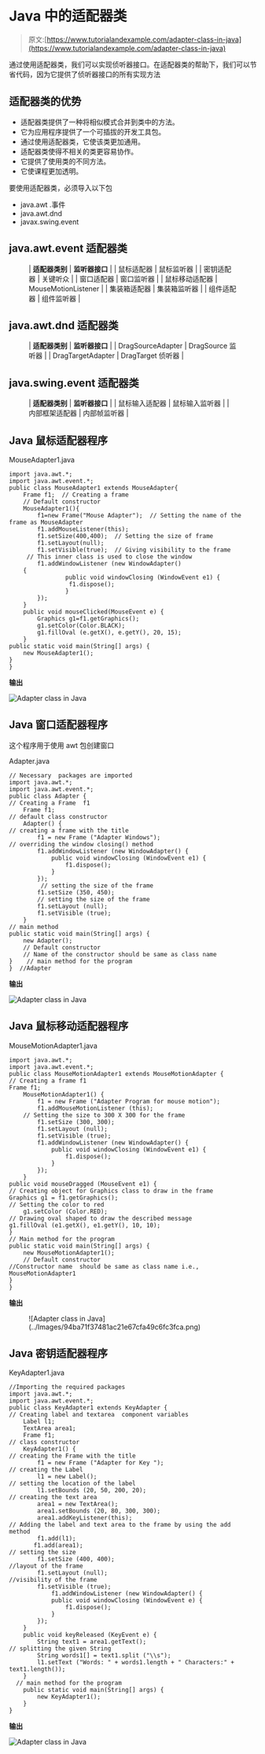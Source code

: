 # Java 中的适配器类

> 原文:[https://www.tutorialandexample.com/adapter-class-in-java](https://www.tutorialandexample.com/adapter-class-in-java)

通过使用适配器类，我们可以实现侦听器接口。在适配器类的帮助下，我们可以节省代码，因为它提供了侦听器接口的所有实现方法

## 适配器类的优势

*   适配器类提供了一种将相似模式合并到类中的方法。
*   它为应用程序提供了一个可插拔的开发工具包。
*   通过使用适配器类，它使该类更加通用。
*   适配器类使得不相关的类更容易协作。
*   它提供了使用类的不同方法。
*   它使课程更加透明。

要使用适配器类，必须导入以下包

*   java.awt .事件
*   java.awt.dnd
*   javax.swing.event

## **java.awt.event 适配器类**

<figure class="wp-block-table">

| **适配器类别** | **监听器接口** |
| 鼠标适配器 | 鼠标监听器 |
| 密钥适配器 | 关键听众 |
| 窗口适配器 | 窗口监听器 |
| 鼠标移动适配器 | MouseMotionListener |
| 集装箱适配器 | 集装箱监听器 |
| 组件适配器 | 组件监听器 |

</figure>

## java.awt.dnd 适配器类

<figure class="wp-block-table">

| **适配器类别** | **监听器接口** |
| DragSourceAdapter | DragSource 监听器 |
| DragTargetAdapter | DragTarget 侦听器 |

</figure>

## java.swing.event 适配器类

<figure class="wp-block-table">

| **适配器类别** | **监听器接口** |
| 鼠标输入适配器 | 鼠标输入监听器 |
| 内部框架适配器 | 内部帧监听器 |

</figure>

## Java 鼠标适配器程序

MouseAdapter1.java

```
import java.awt.*;  
import java.awt.event.*;  
public class MouseAdapter1 extends MouseAdapter{  
    Frame f1;  // Creating a frame
    // Default constructor
    MouseAdapter1(){  
        f1=new Frame("Mouse Adapter");  // Setting the name of the frame as MouseAdapter
        f1.addMouseListener(this); 
        f1.setSize(400,400);  // Setting the size of frame 
        f1.setLayout(null);  
        f1.setVisible(true);  // Giving visibility to the frame
     // This inner class is used to close the window
        f1.addWindowListener (new WindowAdapter() 
	{    
            	public void windowClosing (WindowEvent e1) {    
               	 f1.dispose();    
            	}    
        });   
    }  
    public void mouseClicked(MouseEvent e) {  
        Graphics g1=f1.getGraphics();  
        g1.setColor(Color.BLACK);  
        g1.fillOval (e.getX(), e.getY(), 20, 15);    
    }   
public static void main(String[] args) {  
    new MouseAdapter1();  
}  
}
```

**输出**

![Adapter class in Java](../Images/a8f35d8d1fec68ccfe6ae00a0272d69b.png)  

## Java 窗口适配器程序

这个程序用于使用 awt 包创建窗口

Adapter.java

```
// Necessary  packages are imported
import java.awt.*;    
import java.awt.event.*;    
public class Adapter {  
// Creating a Frame  f1  
    Frame f1;    
// default class constructor  
    Adapter() {    
// creating a frame with the title  
        f1 = new Frame ("Adapter Windows");    
// overriding the window closing() method   
        f1.addWindowListener (new WindowAdapter() {    
            public void windowClosing (WindowEvent e1) {    
                f1.dispose();    
            }    
        });    
         // setting the size of the frame
        f1.setSize (350, 450);    
        // setting the size of the frame
        f1.setLayout (null);    
        f1.setVisible (true);    
    }    
// main method  
public static void main(String[] args) {    
    new Adapter();    
	// Default constructor 
	// Name of the constructor should be same as class name
}    // main method for the program
}  //Adapter 
```

**输出**

![Adapter class in Java](../Images/56c8936681be04b526a55d7d61940cb2.png)  

## Java 鼠标移动适配器程序

MouseMotionAdapter1.java

```
import java.awt.*;    
import java.awt.event.*;     
public class MouseMotionAdapter1 extends MouseMotionAdapter {     
// Creating a frame f1    
Frame f1;    
    MouseMotionAdapter1() {    
        f1 = new Frame ("Adapter Program for mouse motion");    
        f1.addMouseMotionListener (this);    
	// Setting the size to 300 X 300 for the frame
        f1.setSize (300, 300);    
        f1.setLayout (null);    
        f1.setVisible (true);       
        f1.addWindowListener (new WindowAdapter() {    
            public void windowClosing (WindowEvent e1) {    
                f1.dispose();    
            }    
        });    
    }    
public void mouseDragged (MouseEvent e1) {    
// Creating object for Graphics class to draw in the frame
Graphics g1 = f1.getGraphics();    
// Setting the color to red
    g1.setColor (Color.RED);    
// Drawing oval shaped to draw the described message
g1.fillOval (e1.getX(), e1.getY(), 10, 10);    
}    
// Main method for the program
public static void main(String[] args) {    
    new MouseMotionAdapter1();    
	// Default constructor
//Constructor name  should be same as class name i.e., MouseMotionAdapter1 
}    
} 
```

**输出**

<figure class="wp-block-image">![Adapter class in Java](../Images/94ba71f37481ac21e67cfa49c6fc3fca.png)</figure>

## Java 密钥适配器程序

KeyAdapter1.java

```
//Importing the required packages
import java.awt.*;    
import java.awt.event.*;    
public class KeyAdapter1 extends KeyAdapter {    
// Creating label and textarea  component variables
    Label l1;    
    TextArea area1;    
    Frame f1;    
// class constructor  
    KeyAdapter1() {    
// creating the Frame with the title  
        f1 = new Frame ("Adapter for Key ");    
// creating the Label  
        l1 = new Label();    
// setting the location of the label   
        l1.setBounds (20, 50, 200, 20);    
// creating the text area  
        area1 = new TextArea();  
        area1.setBounds (20, 80, 300, 300);    
        area1.addKeyListener(this);    
// Adding the label and text area to the frame by using the add  method
        f1.add(l1);  
       f1.add(area1);    
// setting the size  
        f1.setSize (400, 400);  
//layout of the frame  
        f1.setLayout (null);
//visibility of the frame    
        f1.setVisible (true);
	        f1.addWindowListener (new WindowAdapter() {    
            public void windowClosing (WindowEvent e) {    
                f1.dispose();    
            }    
        });    
    }    
    public void keyReleased (KeyEvent e) {    
        String text1 = area1.getText();    
// splitting the given String
        String words1[] = text1.split ("\\s");    
        l1.setText ("Words: " + words1.length + " Characters:" + text1.length());    
    }    
  // main method for the program 
    public static void main(String[] args) {    
        new KeyAdapter1();    
    }    
} 
```

**输出**

![Adapter class in Java](../Images/2133f854274ac4926bf10f288c0f8df9.png)